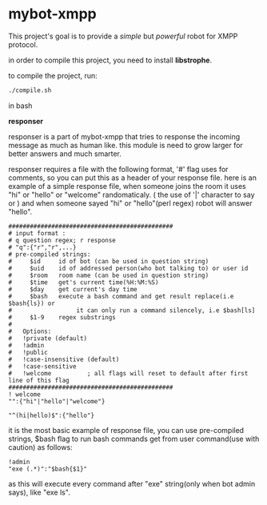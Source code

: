 mybot-xmpp
==========

This project's goal is to provide a *simple* but *powerful* robot for XMPP protocol.

in order to compile this project, you need to install **libstrophe**.


to compile the project, run:
```bash
./compile.sh
```
in bash


**responser**

responser is a part of mybot-xmpp that tries to response the incoming message
as much as human like. this module is need to grow larger for better answers
and much smarter.

responser requires a file with the following format, '#' flag uses for comments, so you can put this as a header of your response file.
here is an example of a simple response file, when someone joins the room it uses 
"hi" or "hello" or "welcome" randomaticaly. ( the use of '|' character to say or )
and when someone sayed "hi" or "hello"(perl regex) robot will answer "hello".
```
##############################################
# input format :
# q question regex; r response
# "q":{"r","r",...}
# pre-compiled strings:
#     $id 	  id of bot (can be used in question string)
#	  $uid	  id of addressed person(who bot talking to) or user id
#	  $room	  room name (can be used in question string)
#	  $time	  get's current time(%H:%M:%S)
#	  $day	  get current's day time
#	  $bash   execute a bash command and get result replace(i.e $bash{ls}) or 
#                  it can only run a command silencely, i.e $bash[ls]
#     $1-9	  regex substrings
#
#	Options:
#	!private (default)
#   !admin
#	!public
#	!case-insensitive (default)
#	!case-sensitive
#	!welcome		  ; all flags will reset to default after first line of this flag
##############################################
! welcome
"":{"hi"|"hello"|"welcome"}

"^(hi|hello)$":{"hello"}
```
it is the most basic example of response file, you can use pre-compiled strings, $bash flag to run bash commands get from user command(use with caution) as follows:
```
!admin
"exe (.*)":"$bash{$1}"
```
as this will execute every command after "exe" string(only when bot admin says), like "exe ls".